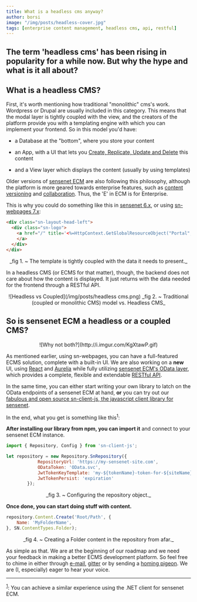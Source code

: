 ```yaml
---
title: What is a headless cms anyway?
author: borsi
image: "/img/posts/headless-cover.jpg"
tags: [enterprise content management, headless cms, api, restful]
---
```

The term 'headless cms' has been rising in popularity for a while now. But why the hype and what is it all about?
---
## What is a headless CMS?
First, it's worth mentioning how traditional "monolithic" cms's work. Wordpress or Drupal are usually included in this category. This means that the modal layer is tightly coupled with the view, and the creators of the platform provide you with a templating engine with which you can implement your frontend. So in this model you'd have:

- a Database at the "bottom", where you store your content
- an App, with a UI that lets you [Create, Replicate, Update and Delete][25358749] this content
- and a View layer which displays the content (usually by using templates)

  [25358749]: https://en.wikipedia.org/wiki/Create,_read,_update_and_delete "CRUD"


 Older versions of [sensenet ECM][ed1adc41] are also following this philosophy, although the platform is more geared towards enterprise features, such as [content versioning][a19fba28] and [collaboration][206457f6].
 Thus, the 'E' in ECM is for Enterprise.

  [ed1adc41]: https://www.sensenet.com/product "Sensenet ECM Product features"
  [a19fba28]: http://wiki.sensenet.com/Versioning_and_approval "Versioning and approval"
  [206457f6]: http://wiki.sensenet.com/Workspace "Workspaces in sensenet ECM"

This is why you could do something like this in [sensenet 6.x][9f950a61], or using [sn-webpages 7.x][46ac6b1f]:
```html
<div class="sn-layout-head-left">
  <div class="sn-logo">
    <a href="/" title='<%=HttpContext.GetGlobalResourceObject("Portal", "SenseNetDemoSiteTitle")%>' class="snPortalengine">
    </a>
  </div>      
</div>
```
<p align="center">
_fig 1. ~ The template is tightly coupled with the data it needs to present._
</p>

  [46ac6b1f]: https://github.com/SenseNet/sn-webpages "Sn-webpages"
  [9f950a61]: http://community.sensenet.com/docs/how-to-install-sn6/ "Install sensenet 6.5"

In a headless CMS (or ECMS for that matter), though, the backend does not care about how the content is displayed. It just returns with the data needed for the frontend through a RESTful API.

<p align="center">
![Headless vs Coupled](/img/posts/headless cms.png)
_fig 2. ~ Traditional (coupled or monolithic CMS) model vs. Headless CMS_
</p>

## So is sensenet ECM a headless or a coupled CMS?
<p align="center">
![Why not both?](http://i.imgur.com/KgXtawP.gif)
</p>

As mentioned earlier, using sn-webpages, you can have a full-featured ECMS solution, complete with a built-in UI. We are also working on a **new** UI, using [React][b3358601] and [Aurelia][b56bd31b] while fully utilizing [sensenet ECM's OData layer][71579091], which provides a complete, flexible and extendable [RESTful API][f9c00a93].

  [71579091]: http://community.sensenet.com/docs/built-in-odata-actions-and-functions/ "Built-in OData actions and functions"
  [f9c00a93]: http://community.sensenet.com/docs/odata-rest-api/ "OData REST API"
  [b3358601]: https://github.com/SenseNet/sn-controls-react "React controls for sensenet ECM"
  [b56bd31b]: https://github.com/SenseNet/sn-controls-aurelia "Aurelia controls for sensenet ECM"

In the same time, you can either start writing your own library to latch on the OData endpoints of a sensenet ECM at hand, **or** you can try out our [fabulous and open source sn-client-js, the javascript client library for sensenet][de7f7b73].

  [de7f7b73]: https://github.com/SenseNet/sn-client-js "Sn-client-js"

In the end, what you get is something like this<sup><a name="footnote1">1</a></sup>:

**After installing our library from npm, you can import it** and connect to your sensenet ECM instance.
```javascript
import { Repository, Config } from 'sn-client-js';

let repository = new Repository.SnRepository({
            RepositoryUrl: 'https://my-sensenet-site.com',
            ODataToken: 'OData.svc',
            JwtTokenKeyTemplate: 'my-${tokenName}-token-for-${siteName}',
            JwtTokenPersist: 'expiration'
        });
```
<p align="center">
_fig 3. ~ Configuring the repository object._
</p>


**Once done, you can start doing stuff with content.**
```javascript
repository.Content.Create('Root/Path', {
	Name: 'MyFolderName',
}, SN.ContentTypes.Folder);
```
<p align="center">
_fig 4. ~ Creating a Folder content in the repository from afar._
</p>

As simple as that. We are at the beginning of our roadmap and we need your feedback in making a better ECMS development platform. So feel free to chime in either through [e-mail][1e51c7fb], [gitter][bd86dc61] or by sending a [homing pigeon][e3d316af]. We are (I, especially) eager to hear your voice.

  [1e51c7fb]: helloATsensenetDOTcom "Say hello!"
  [bd86dc61]: https://gitter.im/SenseNet/sensenet "Chat with us!"
  [e3d316af]: http://i.imgur.com/yldRjme.gif "His name is Károly."

***
<sup>[1](#footnote1)</sup>: You can achieve a similar experience using the .NET client for sensenet ECM.
